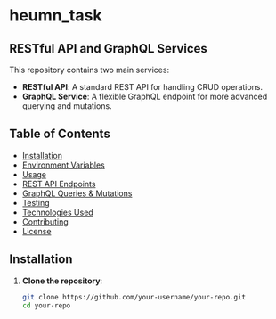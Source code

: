 ﻿# heumn_task
## RESTful API and GraphQL Services

This repository contains two main services:
- **RESTful API**: A standard REST API for handling CRUD operations.
- **GraphQL Service**: A flexible GraphQL endpoint for more advanced querying and mutations.

## Table of Contents
- [Installation](#installation)
- [Environment Variables](#environment-variables)
- [Usage](#usage)
- [REST API Endpoints](#rest-api-endpoints)
- [GraphQL Queries & Mutations](#graphql-queries--mutations)
- [Testing](#testing)
- [Technologies Used](#technologies-used)
- [Contributing](#contributing)
- [License](#license)

## Installation

1. **Clone the repository**:
   ```bash
   git clone https://github.com/your-username/your-repo.git
   cd your-repo
